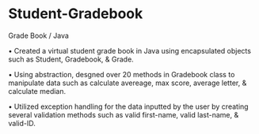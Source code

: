 # Student-Gradebook

Grade Book / Java

• Created a virtual student grade book in Java using encapsulated objects such as Student, Gradebook, & Grade.

• Using abstraction, desgned over 20 methods in Gradebook class to manipulate data such as calculate avereage,
max score, average letter, & calculate median.

• Utilized exception handling for the data inputted by the user by creating several validation methods such as valid first-name, valid last-name, & valid-ID.
